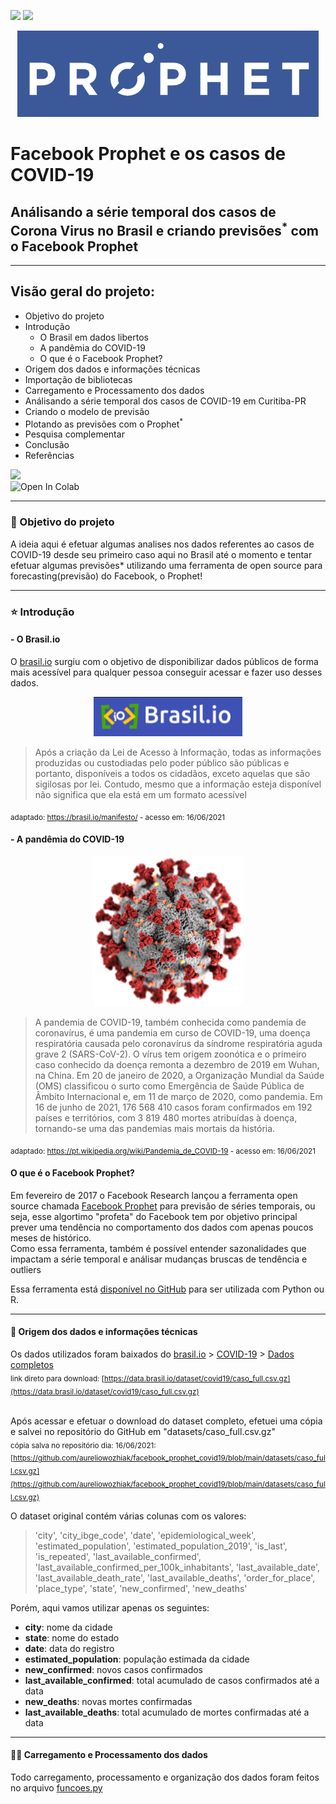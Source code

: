 <a href="https://www.linkedin.com/in/aureliowozhiak/">![](https://img.shields.io/badge/LinkedIn-0077B5?style=for-the-badge&logo=linkedin&logoColor=white)</a>
<a href="https://github.com/aureliowozhiak">![](https://img.shields.io/badge/GitHub-100000?style=for-the-badge&logo=github&logoColor=white)</a>

<p align="center"><img src="images/prophet_logo.png" /></p>

# Facebook Prophet e os casos de COVID-19

## Análisando a série temporal dos casos de Corona Virus no Brasil e criando previsões<sup>*</sup> com o Facebook Prophet

---
## Visão geral do projeto:

 - Objetivo do projeto
 - Introdução
     - O Brasil em dados libertos
     - A pandêmia do COVID-19
     - O que é o Facebook Prophet?
 - Origem dos dados e informações técnicas
 - Importação de bibliotecas
 - Carregamento e Processamento dos dados
 - Análisando a série temporal dos casos de COVID-19 em Curitiba-PR
 - Criando o modelo de previsão
 - Plotando as previsões com o Prophet<sup>*</sup>
 - Pesquisa complementar
 - Conclusão
 - Referências

 
  <a href="https://nbviewer.jupyter.org/github/aureliowozhiak/facebook_prophet_covid19/blob/main/notebooks/Facebook_Prophet_e_os_casos_de_COVID_19.ipynb">![](https://img.shields.io/badge/open_in_nbviewer-02569B?style=for-the-badge&logo=open&logoColor=white)<a/><br/> 
 <img src="https://colab.research.google.com/assets/colab-badge.svg" alt="Open In Colab">

---
### 🎯 Objetivo do projeto

A ideia aqui é efetuar algumas analises nos dados referentes ao casos de COVID-19 desde seu primeiro caso aqui no Brasil até o momento e tentar efetuar algumas previsões* utilizando uma ferramenta de open source para forecasting(previsão) do Facebook, o Prophet!

---
### ⭐ Introdução

#### - O Brasil.io

O [brasil.io](https://brasil.io/home/) surgiu com o objetivo de disponibilizar dados públicos de forma mais acessível para qualquer pessoa conseguir acessar e fazer uso desses dados.

<p align="center"><img src="https://raw.githubusercontent.com/aureliowozhiak/facebook_prophet_covid19/main/images/brasil.io.png" /></p>

>Após a criação da Lei de Acesso à Informação, todas as informações produzidas ou custodiadas pelo poder público são públicas e portanto, disponíveis a todos os cidadãos, exceto aquelas que são sigilosas por lei. Contudo, mesmo que a informação esteja disponível não significa que ela está em um formato acessível 

<sub>adaptado: https://brasil.io/manifesto/ - acesso em: 16/06/2021 </sub>

#### - A pandêmia do COVID-19

<p align="center"><img src="https://raw.githubusercontent.com/aureliowozhiak/facebook_prophet_covid19/main/images/SARS-CoV-2_without_background.png" /></p>

>A pandemia de COVID-19, também conhecida como pandemia de coronavírus, é uma pandemia em curso de COVID-19, uma doença respiratória causada pelo coronavírus da síndrome respiratória aguda grave 2 (SARS-CoV-2). O vírus tem origem zoonótica e o primeiro caso conhecido da doença remonta a dezembro de 2019 em Wuhan, na China. Em 20 de janeiro de 2020, a Organização Mundial da Saúde (OMS) classificou o surto como Emergência de Saúde Pública de Âmbito Internacional e, em 11 de março de 2020, como pandemia. Em 16 de junho de 2021, 176 568 410 casos foram confirmados em 192 países e territórios, com 3 819 480 mortes atribuídas à doença, tornando-se uma das pandemias mais mortais da história.

<sub>adaptado: https://pt.wikipedia.org/wiki/Pandemia_de_COVID-19 - acesso em: 16/06/2021 </sub>

#### O que é o Facebook Prophet?

Em fevereiro de 2017 o Facebook Research lançou a ferramenta open source chamada [Facebook Prophet](https://facebook.github.io/prophet/) para previsão de séries temporais, ou seja, esse algortimo "profeta" do Facebook tem por objetivo principal prever uma tendência no comportamento dos dados com apenas poucos meses de histórico.<br/>
Como essa ferramenta, também é possível entender sazonalidades que impactam a série temporal e análisar mudanças bruscas de tendência e outliers

Essa ferramenta está [disponível no GitHub](https://github.com/facebook/prophet) para ser utilizada com Python ou R.

---
#### 📝 Origem dos dados e informações técnicas

Os dados utilizados foram baixados do [brasil.io](https://brasil.io/home) > [COVID-19](https://brasil.io/covid19/) > [Dados completos](https://brasil.io/dataset/covid19/caso_full/)<br />
<sub>link direto para download: [https://data.brasil.io/dataset/covid19/caso_full.csv.gz](https://data.brasil.io/dataset/covid19/caso_full.csv.gz)</sub><br/><br/>



Após acessar e efetuar o download do dataset completo, efetuei uma cópia e salvei no repositório do GitHub em "datasets/caso_full.csv.gz"<br/>
<sub>cópia salva no repositório dia: 16/06/2021: [https://github.com/aureliowozhiak/facebook_prophet_covid19/blob/main/datasets/caso_full.csv.gz](https://github.com/aureliowozhiak/facebook_prophet_covid19/blob/main/datasets/caso_full.csv.gz) </sub>


O dataset original contém várias colunas com os valores: 

> 'city', 'city_ibge_code', 'date', 'epidemiological_week', 'estimated_population', 'estimated_population_2019', 'is_last', 'is_repeated', 'last_available_confirmed', 'last_available_confirmed_per_100k_inhabitants', 'last_available_date', 'last_available_death_rate', 'last_available_deaths', 'order_for_place', 'place_type', 'state', 'new_confirmed', 'new_deaths'

Porém, aqui vamos utilizar apenas os seguintes:

- **city**: nome da cidade
- **state**: nome do estado
- **date**: data do registro
- **estimated_population**: população estimada da cidade
- **new_confirmed**: novos casos confirmados
- **last_available_confirmed**: total acumulado de casos confirmados até a data
- **new_deaths**: novas mortes confirmadas
- **last_available_deaths**: total acumulado de mortes confirmadas até a data

---

#### 👨‍💻 Carregamento e Processamento dos dados

Todo carregamento, processamento e organização dos dados foram feitos no arquivo [funcoes.py](https://github.com/aureliowozhiak/facebook_prophet_covid19/blob/main/notebooks/funcoes.py) 
